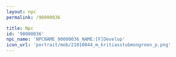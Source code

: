 ```yaml
---
layout: npc
permalink: /90000036

title: Npc
id: '90000036'
npc_name: 'NPCNAME_90000036_NAME:[F]Develop'
icon_url: 'portrait/mob/21010044_m_kritiasstubmongreen_p.png'
---
```

